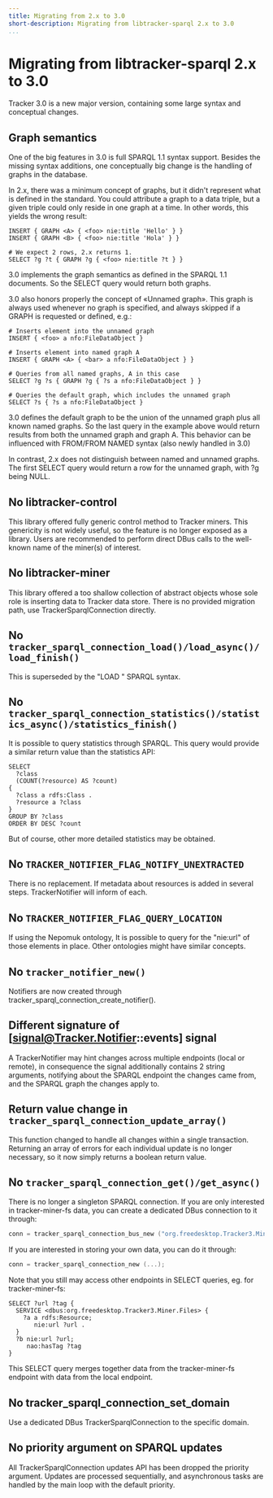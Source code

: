 ```yaml
---
title: Migrating from 2.x to 3.0
short-description: Migrating from libtracker-sparql 2.x to 3.0
...
```


# Migrating from libtracker-sparql 2.x to 3.0

Tracker 3.0 is a new major version, containing some large
syntax and conceptual changes.

## Graph semantics

One of the big features in 3.0 is full SPARQL 1.1 syntax
support. Besides the missing syntax additions, one conceptually
big change is the handling of graphs in the database.

In 2.x, there was a minimum concept of graphs, but it didn't
represent what is defined in the standard. You could attribute
a graph to a data triple, but a given triple could only reside
in one graph at a time. In other words, this yields the wrong
result:

```SPARQL
INSERT { GRAPH <A> { <foo> nie:title 'Hello' } }
INSERT { GRAPH <B> { <foo> nie:title 'Hola' } }

# We expect 2 rows, 2.x returns 1.
SELECT ?g ?t { GRAPH ?g { <foo> nie:title ?t } }
```

3.0 implements the graph semantics as defined in the SPARQL 1.1
documents. So the SELECT query would return both graphs.

3.0 also honors properly the concept of «Unnamed graph». This
graph is always used whenever no graph is specified, and always
skipped if a GRAPH is requested or defined, e.g.:

```SPARQL
# Inserts element into the unnamed graph
INSERT { <foo> a nfo:FileDataObject }

# Inserts element into named graph A
INSERT { GRAPH <A> { <bar> a nfo:FileDataObject } }

# Queries from all named graphs, A in this case
SELECT ?g ?s { GRAPH ?g { ?s a nfo:FileDataObject } }

# Queries the default graph, which includes the unnamed graph
SELECT ?s { ?s a nfo:FileDataObject }
```

3.0 defines the default graph to be the union of the unnamed
graph plus all known named graphs. So the last query in the
example above would return results from both the unnamed graph
and graph A. This behavior can be influenced with FROM/FROM NAMED
syntax (also newly handled in 3.0)

In contrast, 2.x does not distinguish between named and unnamed
graphs. The first SELECT query would return a row for the unnamed
graph, with ?g being NULL.

## No libtracker-control

This library offered fully generic control method to Tracker
miners. This genericity is not widely useful, so the feature is
no longer exposed as a library. Users are recommended to perform
direct DBus calls to the well-known name of the miner(s) of
interest.

## No libtracker-miner

This library offered a too shallow collection of abstract objects
whose sole role is inserting data to Tracker data store. There is
no provided migration path, use TrackerSparqlConnection directly.

## No `tracker_sparql_connection_load()/load_async()/load_finish()`

This is superseded by the "LOAD <url>" SPARQL syntax.

## No `tracker_sparql_connection_statistics()/statistics_async()/statistics_finish()`

It is possible to query statistics through SPARQL. This query would
provide a similar return value than the statistics API:

```SPARQL
SELECT
  ?class
  (COUNT(?resource) AS ?count)
{
  ?class a rdfs:Class .
  ?resource a ?class
}
GROUP BY ?class
ORDER BY DESC ?count
```

But of course, other more detailed statistics may be obtained.

## No `TRACKER_NOTIFIER_FLAG_NOTIFY_UNEXTRACTED`

There is no replacement. If metadata about resources is added in several steps.
TrackerNotifier will inform of each.

## No `TRACKER_NOTIFIER_FLAG_QUERY_LOCATION`

If using the Nepomuk ontology, It is possible to query for the "nie:url" of
those elements in place. Other ontologies might have similar concepts.

## No `tracker_notifier_new()`

Notifiers are now created through tracker_sparql_connection_create_notifier().

## Different signature of [signal@Tracker.Notifier::events] signal

A TrackerNotifier may hint changes across multiple endpoints (local or remote),
in consequence the signal additionally contains 2 string arguments, notifying
about the SPARQL endpoint the changes came from, and the SPARQL graph the changes
apply to.

## Return value change in `tracker_sparql_connection_update_array()`

This function changed to handle all changes within a single transaction. Returning
an array of errors for each individual update is no longer necessary, so it now
simply returns a boolean return value.

## No `tracker_sparql_connection_get()/get_async()`

There is no longer a singleton SPARQL connection. If you are only interested in
tracker-miner-fs data, you can create a dedicated DBus connection to it through:

```c
conn = tracker_sparql_connection_bus_new ("org.freedesktop.Tracker3.Miner.Files", ...);
```

If you are interested in storing your own data, you can do it through:

```c
conn = tracker_sparql_connection_new (...);
```

Note that you still may access other endpoints in SELECT queries, eg. for
tracker-miner-fs:

```SPARQL
SELECT ?url ?tag {
  SERVICE <dbus:org.freedesktop.Tracker3.Miner.Files> {
    ?a a rdfs:Resource;
       nie:url ?url .
  }
  ?b nie:url ?url;
     nao:hasTag ?tag
}
```

This SELECT query merges together data from the tracker-miner-fs endpoint
with data from the local endpoint.

## No tracker_sparql_connection_set_domain

Use a dedicated DBus TrackerSparqlConnection to the specific domain.

## No priority argument on SPARQL updates

All TrackerSparqlConnection updates API has been dropped the priority
argument. Updates are processed sequentially, and asynchronous tasks
are handled by the main loop with the default priority.

